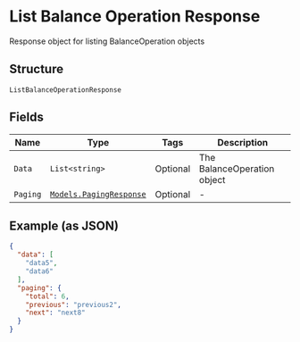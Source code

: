 
# List Balance Operation Response

Response object for listing BalanceOperation objects

## Structure

`ListBalanceOperationResponse`

## Fields

| Name | Type | Tags | Description |
|  --- | --- | --- | --- |
| `Data` | `List<string>` | Optional | The BalanceOperation object |
| `Paging` | [`Models.PagingResponse`](../../doc/models/paging-response.md) | Optional | - |

## Example (as JSON)

```json
{
  "data": [
    "data5",
    "data6"
  ],
  "paging": {
    "total": 6,
    "previous": "previous2",
    "next": "next8"
  }
}
```

